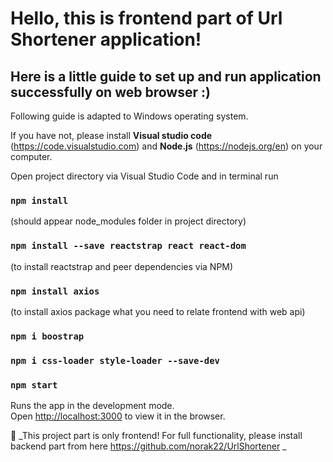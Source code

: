 # Hello, this is frontend part of Url Shortener application!

## Here is a little guide to set up and run application successfully on web browser :)
Following guide is adapted to Windows operating system.

If you have not, please install **Visual studio code** (https://code.visualstudio.com) and **Node.js** (https://nodejs.org/en) on your computer.

Open project directory via Visual Studio Code and in terminal run

### `npm install` 
(should appear node_modules folder in project directory)
### `npm install --save reactstrap react react-dom` 
(to install reactstrap and peer dependencies via NPM)
### `npm install axios` 
(to install axios package what you need to relate frontend with web api)
### `npm i boostrap`
### `npm i css-loader style-loader --save-dev`

### `npm start`

Runs the app in the development mode.\
Open [http://localhost:3000](http://localhost:3000) to view it in the browser.

🚧 _This project part is only frontend! For full functionality, please install backend part from here https://github.com/norak22/UrlShortener _


